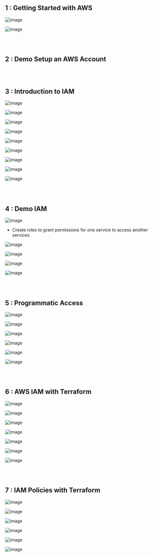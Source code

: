 ## 1 : Getting Started with AWS

![image](https://github.com/its-sachink/devops_and_kodekloud_prep/assets/25415707/f538e9ff-7ef1-4a1f-ba19-347dc6e31de9)

![image](https://github.com/its-sachink/devops_and_kodekloud_prep/assets/25415707/458937c8-5cc7-4e96-977c-3289f13c8c4a)

</br>
</br>

## 2 : Demo Setup an AWS Account

</br>
</br>

## 3 : Introduction to IAM

![image](https://github.com/its-sachink/devops_and_kodekloud_prep/assets/25415707/2c59d3a4-f6e5-4128-8e42-df52b87490a4)

![image](https://github.com/its-sachink/devops_and_kodekloud_prep/assets/25415707/0fcd168b-d68a-4fc6-a98c-29e8838bdc30)

![image](https://github.com/its-sachink/devops_and_kodekloud_prep/assets/25415707/c6add986-52f3-4ee4-9234-3fc7bb419226)

![image](https://github.com/its-sachink/devops_and_kodekloud_prep/assets/25415707/3d0f418a-445e-4c8b-9807-7defd77da88f)

![image](https://github.com/its-sachink/devops_and_kodekloud_prep/assets/25415707/52dc6469-50ee-4c84-95c2-e91a62c24ca2)

![image](https://github.com/its-sachink/devops_and_kodekloud_prep/assets/25415707/88969d20-9cef-4110-b8df-ba188a1fe9f4)

![image](https://github.com/its-sachink/devops_and_kodekloud_prep/assets/25415707/a927ab58-2b33-43eb-8ca6-9bb7dec82b75)

![image](https://github.com/its-sachink/devops_and_kodekloud_prep/assets/25415707/4f30c88e-eeff-4773-9003-df0653dd82c6)

![image](https://github.com/its-sachink/devops_and_kodekloud_prep/assets/25415707/35afadd5-709d-4b5a-9514-8a1ddfbe7576)

</br>
</br>

## 4 : Demo IAM

![image](https://github.com/its-sachink/devops_and_kodekloud_prep/assets/25415707/1e847d50-e31d-4d2f-8b85-49d981e3adf0)

- Create roles to grant permissions for one service to access another services.

![image](https://github.com/its-sachink/devops_and_kodekloud_prep/assets/25415707/d4a8b8c9-5414-41b5-ab1a-f8d8070928d2)

![image](https://github.com/its-sachink/devops_and_kodekloud_prep/assets/25415707/6336578f-b3a4-47b2-88a8-00e9a0df5662)

![image](https://github.com/its-sachink/devops_and_kodekloud_prep/assets/25415707/5f8f8092-0a41-41f5-be5b-4b1ac9ca90ad)

![image](https://github.com/its-sachink/devops_and_kodekloud_prep/assets/25415707/fa5dc3a6-6488-47c6-86d3-6718a9a2a998)

</br>
</br>

## 5 : Programmatic Access

![image](https://github.com/its-sachink/devops_and_kodekloud_prep/assets/25415707/87285459-1a92-410b-89b7-8aed57c20dba)

![image](https://github.com/its-sachink/devops_and_kodekloud_prep/assets/25415707/86068efa-59a5-4ff9-96d0-7801772f8a33)

![image](https://github.com/its-sachink/devops_and_kodekloud_prep/assets/25415707/75dd54a9-196a-4a88-83ce-b34bc69655a4)

![image](https://github.com/its-sachink/devops_and_kodekloud_prep/assets/25415707/ed8e0086-2d8c-4ce2-9c28-c0d77d03e774)

![image](https://github.com/its-sachink/devops_and_kodekloud_prep/assets/25415707/b9089f94-2ab7-4f44-a2ad-1c2447d198fc)

![image](https://github.com/its-sachink/devops_and_kodekloud_prep/assets/25415707/604c58c4-5109-42fc-836b-091509805562)

</br>
</br>

## 6 : AWS IAM with Terraform

![image](https://github.com/its-sachink/devops_and_kodekloud_prep/assets/25415707/c92392a4-b4a9-49ab-8e86-97ad167806bb)

![image](https://github.com/its-sachink/devops_and_kodekloud_prep/assets/25415707/d3f2b0d9-e2b9-4879-ad66-0ae683a7d4e1)

![image](https://github.com/its-sachink/devops_and_kodekloud_prep/assets/25415707/113d61c7-8e16-463b-a326-08498fac20fd)

![image](https://github.com/its-sachink/devops_and_kodekloud_prep/assets/25415707/24bf01e9-8a4c-4540-9253-36b318a37954)

![image](https://github.com/its-sachink/devops_and_kodekloud_prep/assets/25415707/beff6bc3-9592-4d73-bd86-31f4b12e1ba7)

![image](https://github.com/its-sachink/devops_and_kodekloud_prep/assets/25415707/7291ca2e-d62e-4890-b68b-f95e5009e25a)

![image](https://github.com/its-sachink/devops_and_kodekloud_prep/assets/25415707/af6911e6-d433-493b-95ab-a9a9a14c8b33)

</br>
</br>

## 7 : IAM Policies with Terraform

![image](https://github.com/its-sachink/devops_and_kodekloud_prep/assets/25415707/22b5956d-ec67-40f8-979b-dbbbc56e9570)

![image](https://github.com/its-sachink/devops_and_kodekloud_prep/assets/25415707/192fced7-930d-4220-876f-0bf46e18704e)

![image](https://github.com/its-sachink/devops_and_kodekloud_prep/assets/25415707/551accab-5232-493e-a388-5d2e5500295e)

![image](https://github.com/its-sachink/devops_and_kodekloud_prep/assets/25415707/c1c1a7d2-cfe4-45df-9746-19ec548e6ee9)

![image](https://github.com/its-sachink/devops_and_kodekloud_prep/assets/25415707/27c07e2f-42ab-446a-bf89-881edfc982be)

![image](https://github.com/its-sachink/devops_and_kodekloud_prep/assets/25415707/8e7a0555-b5b6-4e3e-963d-68b0149f3ca0)






























